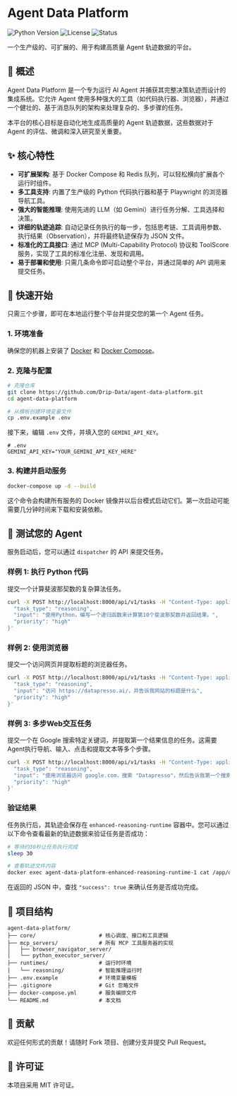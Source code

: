 # Agent Data Platform

![Python Version](https://img.shields.io/badge/python-3.10%2B-blue)
![License](https://img.shields.io/badge/license-MIT-green)
![Status](https://img.shields.io/badge/status-active-brightgreen)

一个生产级的、可扩展的、用于构建高质量 Agent 轨迹数据的平台。

## 📖 概述

Agent Data Platform 是一个专为运行 AI Agent 并捕获其完整决策轨迹而设计的集成系统。它允许 Agent 使用多种强大的工具（如代码执行器、浏览器），并通过一个健壮的、基于消息队列的架构来处理复杂的、多步骤的任务。

本平台的核心目标是自动化地生成高质量的 Agent 轨迹数据，这些数据对于 Agent 的评估、微调和深入研究至关重要。

## ✨ 核心特性

- **可扩展架构**: 基于 Docker Compose 和 Redis 队列，可以轻松横向扩展各个运行时组件。
- **多工具支持**: 内置了生产级的 Python 代码执行器和基于 Playwright 的浏览器导航工具。
- **强大的智能推理**: 使用先进的 LLM（如 Gemini）进行任务分解、工具选择和决策。
- **详细的轨迹追踪**: 自动记录任务执行的每一步，包括思考链、工具调用参数、执行结果（Observation），并将最终轨迹保存为 JSON 文件。
- **标准化的工具接口**: 通过 MCP (Multi-Capability Protocol) 协议和 ToolScore 服务，实现了工具的标准化注册、发现和调用。
- **易于部署和使用**: 只需几条命令即可启动整个平台，并通过简单的 API 调用来提交任务。


## 🚀 快速开始

只需三个步骤，即可在本地运行整个平台并提交您的第一个 Agent 任务。

### 1. 环境准备

确保您的机器上安装了 [Docker](https://www.docker.com/products/docker-desktop/) 和 [Docker Compose](https://docs.docker.com/compose/install/)。

### 2. 克隆与配置

```bash
# 克隆仓库
git clone https://github.com/Drip-Data/agent-data-platform.git
cd agent-data-platform

# 从模板创建环境变量文件
cp .env.example .env
```
接下来，编辑 `.env` 文件，并填入您的 `GEMINI_API_KEY`。

```.env
# .env
GEMINI_API_KEY="YOUR_GEMINI_API_KEY_HERE"
```

### 3. 构建并启动服务

```bash
docker-compose up -d --build
```
这个命令会构建所有服务的 Docker 镜像并以后台模式启动它们。第一次启动可能需要几分钟时间来下载和安装依赖。

## 🧪 测试您的 Agent

服务启动后，您可以通过 `dispatcher` 的 API 来提交任务。

### 样例 1: 执行 Python 代码

提交一个计算斐波那契数的复杂算法任务。

```bash
curl -X POST http://localhost:8000/api/v1/tasks -H "Content-Type: application/json" -d '{
  "task_type": "reasoning",
  "input": "使用Python，编写一个递归函数来计算第10个斐波那契数并返回结果。",
  "priority": "high"
}'
```

### 样例 2: 使用浏览器

提交一个访问网页并提取标题的浏览器任务。

```bash
curl -X POST http://localhost:8000/api/v1/tasks -H "Content-Type: application/json" -d '{
  "task_type": "reasoning",
  "input": "访问 https://datapresso.ai/，并告诉我网站的标题是什么",
  "priority": "high"
}'
```

### 样例 3: 多步Web交互任务

提交一个在 Google 搜索特定关键词，并提取第一个结果信息的任务。这需要Agent执行导航、输入、点击和提取文本等多个步骤。

```bash
curl -X POST http://localhost:8000/api/v1/tasks -H "Content-Type: application/json" -d '{
  "task_type": "reasoning",
  "input": "使用浏览器访问 google.com，搜索 "Datapresso"，然后告诉我第一个搜索结果的标题和链接摘要。",
  "priority": "high"
}'
```

### 验证结果

任务执行后，其轨迹会保存在 `enhanced-reasoning-runtime` 容器中。您可以通过以下命令查看最新的轨迹数据来验证任务是否成功：

```bash
# 等待约30秒让任务执行完成
sleep 30

# 查看轨迹文件内容
docker exec agent-data-platform-enhanced-reasoning-runtime-1 cat /app/output/trajectories/trajectories_collection.json | jq .[-1]
```
在返回的 JSON 中，查找 `"success": true` 来确认任务是否成功完成。

## 📁 项目结构

```
agent-data-platform/
├── core/                    # 核心调度、接口和工具逻辑
├── mcp_servers/             # 所有 MCP 工具服务器的实现
│   ├── browser_navigator_server/
│   └── python_executor_server/
├── runtimes/                # 运行时环境
│   └── reasoning/           # 智能推理运行时
├── .env.example             # 环境变量模板
├── .gitignore               # Git 忽略文件
├── docker-compose.yml       # 服务编排文件
└── README.md                # 本文档
```

## 🤝 贡献

欢迎任何形式的贡献！请随时 Fork 项目、创建分支并提交 Pull Request。

## 📄 许可证

本项目采用 MIT 许可证。
